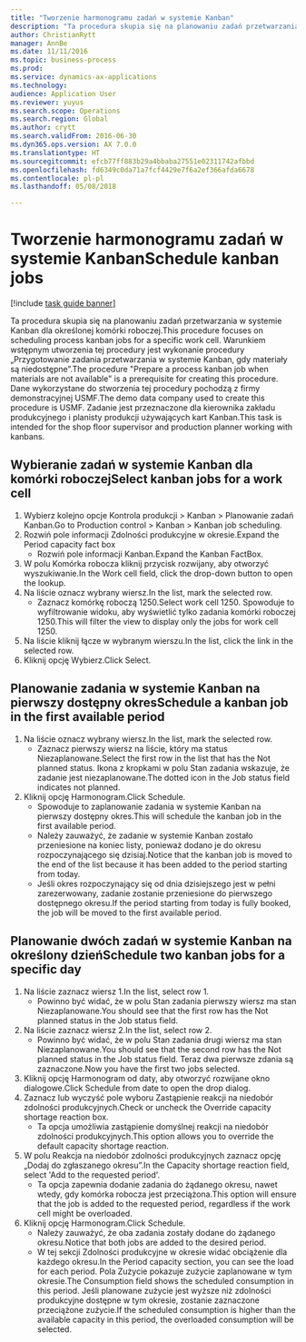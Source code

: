 ```yaml
--- 
title: "Tworzenie harmonogramu zadań w systemie Kanban"
description: "Ta procedura skupia się na planowaniu zadań przetwarzania w systemie Kanban dla określonej komórki roboczej."
author: ChristianRytt
manager: AnnBe
ms.date: 11/11/2016
ms.topic: business-process
ms.prod: 
ms.service: dynamics-ax-applications
ms.technology: 
audience: Application User
ms.reviewer: yuyus
ms.search.scope: Operations
ms.search.region: Global
ms.author: crytt
ms.search.validFrom: 2016-06-30
ms.dyn365.ops.version: AX 7.0.0
ms.translationtype: HT
ms.sourcegitcommit: efcb77ff883b29a4bbaba27551e02311742afbbd
ms.openlocfilehash: fd6349c0da71a7fcf4429e7f6a2ef366afda6678
ms.contentlocale: pl-pl
ms.lasthandoff: 05/08/2018

---
```

# <a name="schedule-kanban-jobs"></a><span data-ttu-id="575ff-103">Tworzenie harmonogramu zadań w systemie Kanban</span><span class="sxs-lookup"><span data-stu-id="575ff-103">Schedule kanban jobs</span></span>

[!include [task guide banner](../../includes/task-guide-banner.md)]

<span data-ttu-id="575ff-104">Ta procedura skupia się na planowaniu zadań przetwarzania w systemie Kanban dla określonej komórki roboczej.</span><span class="sxs-lookup"><span data-stu-id="575ff-104">This procedure focuses on scheduling process kanban jobs for a specific work cell.</span></span> <span data-ttu-id="575ff-105">Warunkiem wstępnym utworzenia tej procedury jest wykonanie procedury „Przygotowanie zadania przetwarzania w systemie Kanban, gdy materiały są niedostępne”.</span><span class="sxs-lookup"><span data-stu-id="575ff-105">The procedure "Prepare a process kanban job when materials are not available" is a prerequisite for creating this procedure.</span></span> <span data-ttu-id="575ff-106">Dane wykorzystane do stworzenia tej procedury pochodzą z firmy demonstracyjnej USMF.</span><span class="sxs-lookup"><span data-stu-id="575ff-106">The demo data company used to create this procedure is USMF.</span></span> <span data-ttu-id="575ff-107">Zadanie jest przeznaczone dla kierownika zakładu produkcyjnego i planisty produkcji używających kart Kanban.</span><span class="sxs-lookup"><span data-stu-id="575ff-107">This task is intended for the shop floor supervisor and production planner working with kanbans.</span></span>


## <a name="select-kanban-jobs-for-a-work-cell"></a><span data-ttu-id="575ff-108">Wybieranie zadań w systemie Kanban dla komórki roboczej</span><span class="sxs-lookup"><span data-stu-id="575ff-108">Select kanban jobs for a work cell</span></span>
1. <span data-ttu-id="575ff-109">Wybierz kolejno opcje Kontrola produkcji > Kanban > Planowanie zadań Kanban.</span><span class="sxs-lookup"><span data-stu-id="575ff-109">Go to Production control > Kanban > Kanban job scheduling.</span></span>
2. <span data-ttu-id="575ff-110">Rozwiń pole informacji Zdolności produkcyjne w okresie.</span><span class="sxs-lookup"><span data-stu-id="575ff-110">Expand the Period capacity fact box</span></span>
    * <span data-ttu-id="575ff-111">Rozwiń pole informacji Kanban.</span><span class="sxs-lookup"><span data-stu-id="575ff-111">Expand the Kanban FactBox.</span></span>  
3. <span data-ttu-id="575ff-112">W polu Komórka robocza kliknij przycisk rozwijany, aby otworzyć wyszukiwanie.</span><span class="sxs-lookup"><span data-stu-id="575ff-112">In the Work cell field, click the drop-down button to open the lookup.</span></span>
4. <span data-ttu-id="575ff-113">Na liście oznacz wybrany wiersz.</span><span class="sxs-lookup"><span data-stu-id="575ff-113">In the list, mark the selected row.</span></span>
    * <span data-ttu-id="575ff-114">Zaznacz komórkę roboczą 1250.</span><span class="sxs-lookup"><span data-stu-id="575ff-114">Select work cell 1250.</span></span> <span data-ttu-id="575ff-115">Spowoduje to wyfiltrowanie widoku, aby wyświetlić tylko zadania komórki roboczej 1250.</span><span class="sxs-lookup"><span data-stu-id="575ff-115">This will filter the view to display only the jobs for work cell 1250.</span></span>  
5. <span data-ttu-id="575ff-116">Na liście kliknij łącze w wybranym wierszu.</span><span class="sxs-lookup"><span data-stu-id="575ff-116">In the list, click the link in the selected row.</span></span>
6. <span data-ttu-id="575ff-117">Kliknij opcję Wybierz.</span><span class="sxs-lookup"><span data-stu-id="575ff-117">Click Select.</span></span>

## <a name="schedule-a-kanban-job-in-the-first-available-period"></a><span data-ttu-id="575ff-118">Planowanie zadania w systemie Kanban na pierwszy dostępny okres</span><span class="sxs-lookup"><span data-stu-id="575ff-118">Schedule a kanban job in the first available period</span></span>
1. <span data-ttu-id="575ff-119">Na liście oznacz wybrany wiersz.</span><span class="sxs-lookup"><span data-stu-id="575ff-119">In the list, mark the selected row.</span></span>
    * <span data-ttu-id="575ff-120">Zaznacz pierwszy wiersz na liście, który ma status Niezaplanowane.</span><span class="sxs-lookup"><span data-stu-id="575ff-120">Select the first row in the list that has the Not planned status.</span></span> <span data-ttu-id="575ff-121">Ikona z kropkami w polu Stan zadania wskazuje, że zadanie jest niezaplanowane.</span><span class="sxs-lookup"><span data-stu-id="575ff-121">The dotted icon in the Job status field indicates not planned.</span></span>  
2. <span data-ttu-id="575ff-122">Kliknij opcję Harmonogram.</span><span class="sxs-lookup"><span data-stu-id="575ff-122">Click Schedule.</span></span>
    * <span data-ttu-id="575ff-123">Spowoduje to zaplanowanie zadania w systemie Kanban na pierwszy dostępny okres.</span><span class="sxs-lookup"><span data-stu-id="575ff-123">This will schedule the kanban job in the first available period.</span></span>  
    * <span data-ttu-id="575ff-124">Należy zauważyć, że zadanie w systemie Kanban zostało przeniesione na koniec listy, ponieważ dodano je do okresu rozpoczynającego się dzisiaj.</span><span class="sxs-lookup"><span data-stu-id="575ff-124">Notice that the kanban job is moved to the end of the list because it has been added to the period starting from today.</span></span>  
    * <span data-ttu-id="575ff-125">Jeśli okres rozpoczynający się od dnia dzisiejszego jest w pełni zarezerwowany, zadanie zostanie przeniesione do pierwszego dostępnego okresu.</span><span class="sxs-lookup"><span data-stu-id="575ff-125">If the period starting from today is fully booked, the job will be moved to the first available period.</span></span>  

## <a name="schedule-two-kanban-jobs-for-a-specific-day"></a><span data-ttu-id="575ff-126">Planowanie dwóch zadań w systemie Kanban na określony dzień</span><span class="sxs-lookup"><span data-stu-id="575ff-126">Schedule two kanban jobs for a specific day</span></span>
1. <span data-ttu-id="575ff-127">Na liście zaznacz wiersz 1.</span><span class="sxs-lookup"><span data-stu-id="575ff-127">In the list, select row 1.</span></span>
    * <span data-ttu-id="575ff-128">Powinno być widać, że w polu Stan zadania pierwszy wiersz ma stan Niezaplanowane.</span><span class="sxs-lookup"><span data-stu-id="575ff-128">You should see that the first row has the Not planned status in the Job status field.</span></span>  
2. <span data-ttu-id="575ff-129">Na liście zaznacz wiersz 2.</span><span class="sxs-lookup"><span data-stu-id="575ff-129">In the list, select row 2.</span></span>
    * <span data-ttu-id="575ff-130">Powinno być widać, że w polu Stan zadania drugi wiersz ma stan Niezaplanowane.</span><span class="sxs-lookup"><span data-stu-id="575ff-130">You should see that the second row has the Not planned status in the Job status field.</span></span> <span data-ttu-id="575ff-131">Teraz dwa pierwsze zdania są zaznaczone.</span><span class="sxs-lookup"><span data-stu-id="575ff-131">Now you have the first two jobs selected.</span></span>  
3. <span data-ttu-id="575ff-132">Kliknij opcję Harmonogram od daty, aby otworzyć rozwijane okno dialogowe.</span><span class="sxs-lookup"><span data-stu-id="575ff-132">Click Schedule from date to open the drop dialog.</span></span>
4. <span data-ttu-id="575ff-133">Zaznacz lub wyczyść pole wyboru Zastąpienie reakcji na niedobór zdolności produkcyjnych.</span><span class="sxs-lookup"><span data-stu-id="575ff-133">Check or uncheck the Override capacity shortage reaction box.</span></span>
    * <span data-ttu-id="575ff-134">Ta opcja umożliwia zastąpienie domyślnej reakcji na niedobór zdolności produkcyjnych.</span><span class="sxs-lookup"><span data-stu-id="575ff-134">This option allows you to override the default capacity shortage reaction.</span></span>  
5. <span data-ttu-id="575ff-135">W polu Reakcja na niedobór zdolności produkcyjnych zaznacz opcję „Dodaj do zgłaszanego okresu”.</span><span class="sxs-lookup"><span data-stu-id="575ff-135">In the Capacity shortage reaction field, select 'Add to the requested period'.</span></span>
    * <span data-ttu-id="575ff-136">Ta opcja zapewnia dodanie zadania do żądanego okresu, nawet wtedy, gdy komórka robocza jest przeciążona.</span><span class="sxs-lookup"><span data-stu-id="575ff-136">This option will ensure that the job is added to the requested period, regardless if the work cell might be overloaded.</span></span>  
6. <span data-ttu-id="575ff-137">Kliknij opcję Harmonogram.</span><span class="sxs-lookup"><span data-stu-id="575ff-137">Click Schedule.</span></span>
    * <span data-ttu-id="575ff-138">Należy zauważyć, że oba zadania zostały dodane do żądanego okresu.</span><span class="sxs-lookup"><span data-stu-id="575ff-138">Notice that both jobs are added to the desired period.</span></span>  
    * <span data-ttu-id="575ff-139">W tej sekcji Zdolności produkcyjne w okresie widać obciążenie dla każdego okresu.</span><span class="sxs-lookup"><span data-stu-id="575ff-139">In the Period capacity section, you can see the load for each period.</span></span> <span data-ttu-id="575ff-140">Pola Zużycie pokazuje zużycie zaplanowane w tym okresie.</span><span class="sxs-lookup"><span data-stu-id="575ff-140">The Consumption field shows the scheduled consumption in this period.</span></span> <span data-ttu-id="575ff-141">Jeśli planowane zużycie jest wyższe niż zdolności produkcyjne dostępne w tym okresie, zostanie zaznaczone przeciążone zużycie.</span><span class="sxs-lookup"><span data-stu-id="575ff-141">If the scheduled consumption is higher than the available capacity in this period, the overloaded consumption will be selected.</span></span>  


